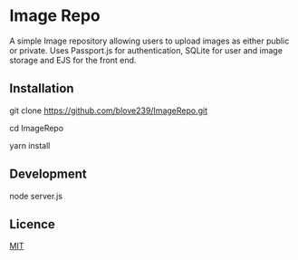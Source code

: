 # Image Repo

A simple Image repository allowing users to upload images as either public or private. Uses Passport.js for authentication, SQLite for user and image storage and EJS for the front end.


## Installation

git clone https://github.com/blove239/ImageRepo.git

cd ImageRepo

yarn install


## Development

node server.js

## Licence

[MIT](https://choosealicense.com/licenses/mit/)

